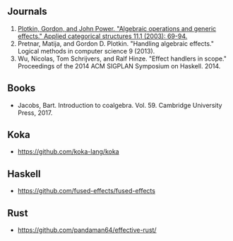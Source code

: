 ## Journals
1. [Plotkin, Gordon, and John Power. "Algebraic operations and generic effects." Applied categorical structures 11.1 (2003): 69-94.](https://scholar.google.com/scholar?q=Algebraic+operations+and+generic+effects)
1. Pretnar, Matija, and Gordon D. Plotkin. "Handling algebraic effects." Logical methods in computer science 9 (2013).
1. Wu, Nicolas, Tom Schrijvers, and Ralf Hinze. "Effect handlers in scope." Proceedings of the 2014 ACM SIGPLAN Symposium on Haskell. 2014.

## Books
* Jacobs, Bart. Introduction to coalgebra. Vol. 59. Cambridge University Press, 2017.

## Koka
* https://github.com/koka-lang/koka

## Haskell
* https://github.com/fused-effects/fused-effects

## Rust
* https://github.com/pandaman64/effective-rust/

